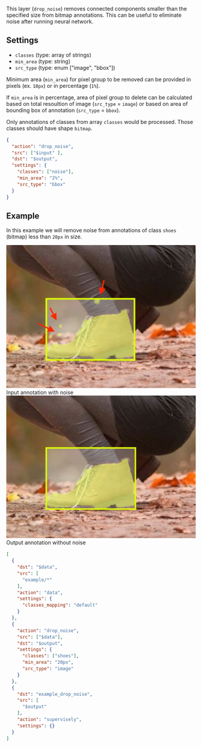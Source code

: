 This layer (`drop_noise`) removes connected components smaller than the specified size from bitmap annotations. This can be useful to eliminate noise after running neural network.

## Settings
- `classes` (type: array of strings)
- `min_area` (type: string)
- `src_type` (type: enum ["image", "bbox"])

Minimum area (`min_area`) for pixel group to be removed can be provided in pixels (ex. `10px`) or in percentage (`1%`).

If `min_area` is in percentage, area of pixel group to delete can be calculated based on total resoultion of image (`src_type` = `image`) or based on area of bounding box of annotation (`src_type` = `bbox`).

Only annotations of classes from array `classes` would be processed. Those classes should have shape `bitmap`.

```json
{
  "action": "drop_noise",
  "src": ["$input" ],
  "dst": "$output",
  "settings": {
    "classes": ["noise"],
    "min_area": "2%",
    "src_type": "bbox"
  }
}
```

## Example

In this example we will remove noise from annotations of class `shoes` (bitmap) less than `20px` in size.

<div class="previews">
  <span>
    <img src="../../assets/legacy/export/drop-noise/input.jpg"/>
    <span>Input annotation with noise</span>
  </span>
  <span>
    <img src="../../assets/legacy/export/drop-noise/output.jpg"/>
    <span>Output annotation without noise</span>
  </span>
</div>

```json
[
  {
    "dst": "$data",
    "src": [
      "example/*"
    ],
    "action": "data",
    "settings": {
      "classes_mapping": "default"
    }
  },
  {
    "action": "drop_noise",
    "src": ["$data"],
    "dst": "$output",
    "settings": {
      "classes": ["shoes"],
      "min_area": "20px",
      "src_type": "image"
    }
  },
  {
    "dst": "example_drop_noise",
    "src": [
      "$output"
    ],
    "action": "supervisely",
    "settings": {}
  }
]
```
